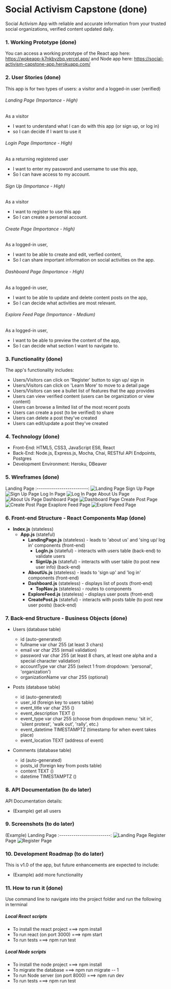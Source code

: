 # Social Activism Capstone (done)
Social Activism App with reliable and accurate information from your trusted social organizations, verified content updated daily. 



### 1. Working Prototype (done)
You can access a working prototype of the React app here: https://wokeapp-k7nkbvzbq.vercel.app/ and Node app here: https://social-activism-capstone-app.herokuapp.com/



### 2. User Stories (done)
This app is for two types of users: a visitor and a logged-in user (verified)

###### Landing Page (Importance - High)
As a visitor
* I want to understand what I can do with this app (or sign up, or log in)
* so I can decide if I want to use it

###### Login Page (Importance - High)
As a returning registered user
* I want to enter my password and username to use this app,
* So I can have access to my account.

###### Sign Up (Importance - High)
As a visitor
* I want to register to use this app
* So I can create a personal account.

###### Create Page (Importance - High)
As a logged-in user,
* I want to be able to create and edit, verfied content,
* So I can share important information on social  activities on the app.

###### Dashboard Page (Importance - High)
As a logged-in user,
* I want to be able to update and delete content posts on the app,
* So I can decide what activities are most relevant.

###### Explore Feed Page (Importance - Medium)
As a logged-in user,
* I want to be able to preview the content of the app,
* So I can decide what section I want to navigate to.



### 3. Functionality (done)
The app's functionality includes:
* Users/Visitors can click on 'Register' button to sign up/ sign in
* Users/Visitors can click on 'Learn More' to move to a detail page
* Users/Visitors can see a bullet list of features that the app provides
* Users can view verified content (users can be organization or view content)
* Users can browse a limited list of the most recent posts
* Users can create a post (to be verified) to share
* Users can delete a post they've created
* Users can edit/update a post they've created







### 4. Technology (done)
* Front-End: HTML5, CSS3, JavaScript ES6, React
* Back-End: Node.js, Express.js, Mocha, Chai, RESTful API Endpoints, Postgres
* Development Environment: Heroku, DBeaver



### 5. Wireframes (done)
Landing Page
:-------------------------:
![Landing Page](/github-images/wireframes/landing-page-wireframe.png)
Sign Up Page
![Sign Up Page](/github-images/wireframes/sign-up-page-wireframe.png)
Log In Page
![Log In Page](/github-images/wireframes/log-in-page-wireframe.png)
About Us Page
![About Us Page](/github-images/wireframes/about-page-wireframe.png)
Dashboard Page
![Dashboard Page](/github-images/wireframes/dashboard-page-wireframe.png)
Create Post Page
![Create Post Page](/github-images/wireframes/create-post-page-wireframe.png)
Exaplore Feed Page
![Explore Feed Page](/github-images/wireframes/explore-feed-page-wireframe.png)



### 6. Front-end Structure - React Components Map (done)
* __Index.js__ (stateless)
    * __App.js__ (stateful)
        * __LandingPage.js__ (stateless) - leads to 'about us' and 'sing up/ log in' components (front-end)
            * __LogIn.js__ (stateful) - interacts with users table (back-end) to validate users
            * __SignUp.js__ (stateful) - interacts with user table (to post new user info) (back-end)
        * __AboutUs.js__ (stateless) - leads to 'sign up' and 'log in' components (front-end)
        * __Dashboard.js__ (stateless) - displays list of posts (front-end)
            * __TopNav.js__ (stateless) - routes to components
        * __ExploreFeed.js__ (stateless) - displays user posts (front-end)
        * __CreatePost.js__ (stateful) - interacts with posts table (to post new user posts) (back-end)



### 7. Back-end Structure - Business Objects (done)
* Users (database table)
    * id (auto-generated)
    * fullname var char 255 (at least 3 chars)
    * email var char 255 (email validation)
    * password var char 255 (at least 8 chars, at least one alpha and a special character validation)
    * accountType var char 255 (select 1 from dropdown: 'personal', 'organization')
    * organizationName var char 255 (optional)

* Posts (database table)
    * id (auto-generated)
    * user_id (foreign key to users table)
    * event_title var char 255 ()
    * event_description TEXT ()
    * event_type var char 255 (choose from dropdown menu: 'sit in', 'silent protest', 'walk out', 'rally', etc.)
    * event_datetime TIMESTAMPTZ (timestamp for when event takes place)
    * event_location TEXT (address of event)

* Comments (database table)
    * id (auto-generated)
    * posts_id (foreign key from posts table)
    * content TEXT ()
    * datetime TIMESTAMPTZ ()

<!-- next steps
     -->

### 8. API Documentation (to do later)
API Documentation details:
* (Example) get all users



### 9. Screenshots (to do later)
(Example) Landing Page
:-------------------------:
![Landing Page](/github-images/screenshots/landing-page-screenshot.png)
Register Page
![Register Page](/github-images/screenshots/register-page-screenshot.png)



### 10. Development Roadmap (to do later)
This is v1.0 of the app, but future enhancements are expected to include:
* (Example) add more functionality



### 11. How to run it (done)
Use command line to navigate into the project folder and run the following in terminal

##### Local React scripts
* To install the react project ===> npm install
* To run react (on port 3000) ===> npm start
* To run tests ===> npm run test

##### Local Node scripts
* To install the node project ===> npm install
* To migrate the database ===> npm run migrate -- 1
* To run Node server (on port 8000) ===> npm run dev
* To run tests ===> npm run test